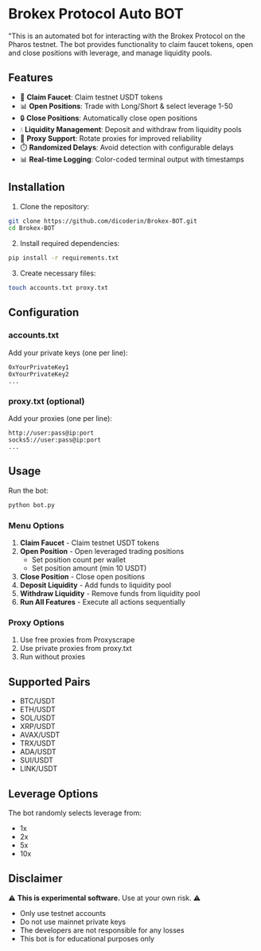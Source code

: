 # Brokex Protocol Auto BOT


"This is an automated bot for interacting with the Brokex Protocol on the Pharos testnet. The bot provides functionality to claim faucet tokens, open and close positions with leverage, and manage liquidity pools.

## Features

- 🚰 **Claim Faucet**: Claim testnet USDT tokens
- 📊 **Open Positions**: Trade with Long/Short & select leverage 1-50
- 🔒 **Close Positions**: Automatically close open positions
- 💧 **Liquidity Management**: Deposit and withdraw from liquidity pools
- 🔄 **Proxy Support**: Rotate proxies for improved reliability
- ⏱️ **Randomized Delays**: Avoid detection with configurable delays
- 📊 **Real-time Logging**: Color-coded terminal output with timestamps

## Installation

1. Clone the repository:
```bash
git clone https://github.com/dicoderin/Brokex-BOT.git
cd Brokex-BOT
```

2. Install required dependencies:
```bash
pip install -r requirements.txt
```

3. Create necessary files:
```bash
touch accounts.txt proxy.txt
```

## Configuration

### accounts.txt
Add your private keys (one per line):
```
0xYourPrivateKey1
0xYourPrivateKey2
...
```

### proxy.txt (optional)
Add your proxies (one per line):
```
http://user:pass@ip:port
socks5://user:pass@ip:port
...
```

## Usage

Run the bot:
```bash
python bot.py
```

### Menu Options
1. **Claim Faucet** - Claim testnet USDT tokens
2. **Open Position** - Open leveraged trading positions
   - Set position count per wallet
   - Set position amount (min 10 USDT)
3. **Close Position** - Close open positions
4. **Deposit Liquidity** - Add funds to liquidity pool
5. **Withdraw Liquidity** - Remove funds from liquidity pool
6. **Run All Features** - Execute all actions sequentially

### Proxy Options
1. Use free proxies from Proxyscrape
2. Use private proxies from proxy.txt
3. Run without proxies

## Supported Pairs
- BTC/USDT
- ETH/USDT
- SOL/USDT
- XRP/USDT
- AVAX/USDT
- TRX/USDT
- ADA/USDT
- SUI/USDT
- LINK/USDT

## Leverage Options
The bot randomly selects leverage from:
- 1x
- 2x
- 5x
- 10x

## Disclaimer
⚠️ **This is experimental software.** Use at your own risk. ⚠️

- Only use testnet accounts
- Do not use mainnet private keys
- The developers are not responsible for any losses
- This bot is for educational purposes only
